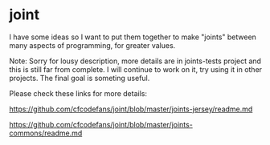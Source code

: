 # joint
I have some ideas so I want to put them together to make "joints" between many aspects of programming, for greater values.

Note: Sorry for lousy description, more details are in joints-tests project and this is still far from complete. 
I will continue to work on it, try using it in other projects. The final goal is someting useful.

Please check these links for more details:

https://github.com/cfcodefans/joint/blob/master/joints-jersey/readme.md

https://github.com/cfcodefans/joint/blob/master/joints-commons/readme.md

